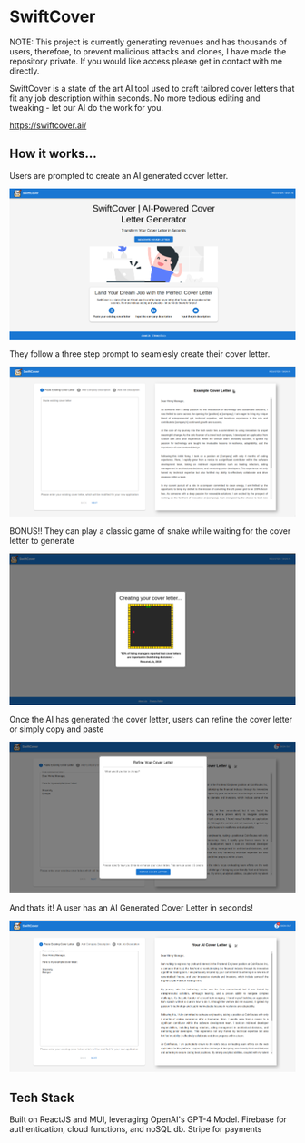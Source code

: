 # SwiftCover


NOTE: This project is currently generating revenues and has thousands of users, therefore, to prevent malicious attacks and clones, I have made the repository private. If you would like access please get in contact with me directly.

SwiftCover is a state of the art AI tool used to craft tailored cover letters that fit any job description within seconds. No more tedious editing and tweaking - let our AI do the work for you.


https://swiftcover.ai/

## How  it works...

Users are prompted to create an AI generated cover letter.

![screenshot #1](./screenshot-1.png)

They follow a three step prompt to seamlesly create their cover letter.

![screenshot #2](./screenshot-2.png)

BONUS!! They can play a classic game of snake while waiting for the cover letter to generate

![screenshot #3](./screenshot-3.png)

Once the AI has generated the cover letter, users can refine the cover letter or simply copy and paste

![screenshot #4](./screenshot-4.png)

And thats it! A user has an AI Generated Cover Letter in seconds!

![screenshot #4](./screenshot-5.png)


## Tech Stack
Built on ReactJS and MUI, leveraging OpenAI's GPT-4 Model. Firebase for authentication, cloud functions, and noSQL db. Stripe for payments
